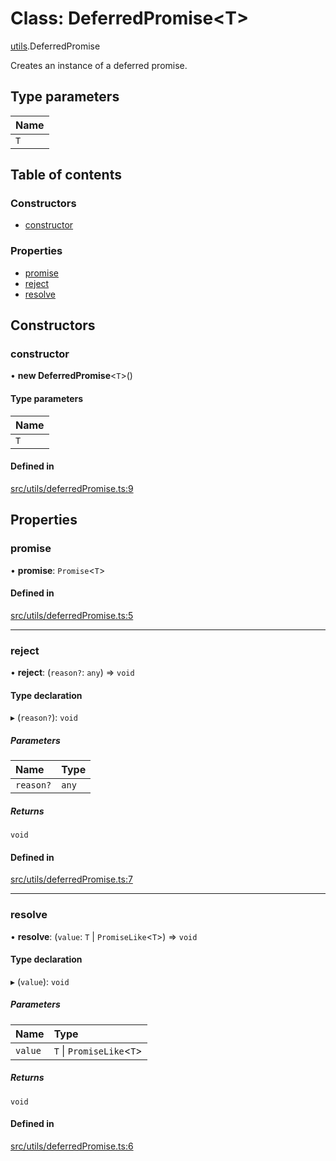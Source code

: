 # Class: DeferredPromise<T\>

[utils](../modules/utils.md).DeferredPromise

Creates an instance of a deferred promise.

## Type parameters

| Name |
| :------ |
| `T` |

## Table of contents

### Constructors

- [constructor](utils.DeferredPromise.md#constructor)

### Properties

- [promise](utils.DeferredPromise.md#promise)
- [reject](utils.DeferredPromise.md#reject)
- [resolve](utils.DeferredPromise.md#resolve)

## Constructors

### constructor

• **new DeferredPromise**<`T`\>()

#### Type parameters

| Name |
| :------ |
| `T` |

#### Defined in

[src/utils/deferredPromise.ts:9](https://github.com/hoprnet/hopr-sdk/blob/118e28b/src/utils/deferredPromise.ts#L9)

## Properties

### promise

• **promise**: `Promise`<`T`\>

#### Defined in

[src/utils/deferredPromise.ts:5](https://github.com/hoprnet/hopr-sdk/blob/118e28b/src/utils/deferredPromise.ts#L5)

___

### reject

• **reject**: (`reason?`: `any`) => `void`

#### Type declaration

▸ (`reason?`): `void`

##### Parameters

| Name | Type |
| :------ | :------ |
| `reason?` | `any` |

##### Returns

`void`

#### Defined in

[src/utils/deferredPromise.ts:7](https://github.com/hoprnet/hopr-sdk/blob/118e28b/src/utils/deferredPromise.ts#L7)

___

### resolve

• **resolve**: (`value`: `T` \| `PromiseLike`<`T`\>) => `void`

#### Type declaration

▸ (`value`): `void`

##### Parameters

| Name | Type |
| :------ | :------ |
| `value` | `T` \| `PromiseLike`<`T`\> |

##### Returns

`void`

#### Defined in

[src/utils/deferredPromise.ts:6](https://github.com/hoprnet/hopr-sdk/blob/118e28b/src/utils/deferredPromise.ts#L6)

